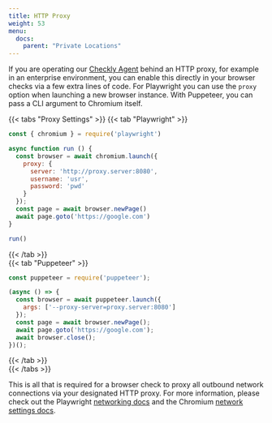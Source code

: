 ```yaml
---
title: HTTP Proxy
weight: 53
menu:
  docs:
    parent: "Private Locations"
---
```


If you are operating our [Checkly Agent](/docs/private-locations/private-locations-getting-started/) behind an HTTP proxy, for example in an enterprise environment, you can enable this directly in your browser checks via a few extra lines of code. For Playwright you can use the `proxy` option when launching a new browser instance. With Puppeteer, you can pass a CLI argument to Chromium itself.

{{< tabs "Proxy Settings" >}}
  {{< tab "Playwright" >}}
```javascript
const { chromium } = require('playwright')

async function run () {
  const browser = await chromium.launch({
    proxy: {
      server: 'http://proxy.server:8080',
      username: 'usr',
      password: 'pwd'
    }
  });
  const page = await browser.newPage()
  await page.goto('https://google.com')
}

run()
```
  {{< /tab >}}   
  {{< tab "Puppeteer" >}}
```javascript
const puppeteer = require('puppeteer');

(async () => {
  const browser = await puppeteer.launch({
    args: ['--proxy-server=proxy.server:8080']
  });
  const page = await browser.newPage();
  await page.goto('https://google.com');
  await browser.close();
})();
```
  {{< /tab >}}   
{{< /tabs >}}   

This is all that is required for a browser check to proxy all outbound network connections via your designated HTTP proxy. For more information, please check out the Playwright [networking docs](https://playwright.dev/docs/network#http-proxy) and the Chromium [network settings docs](https://www.chromium.org/developers/design-documents/network-settings/).
